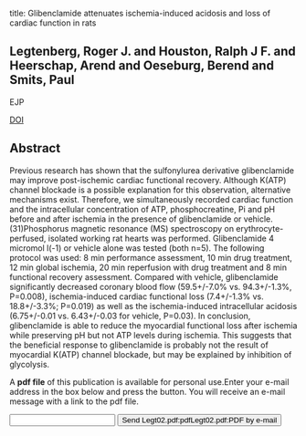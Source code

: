 title: Glibenclamide attenuates ischemia-induced acidosis and loss of cardiac function in rats

## Legtenberg, Roger J. and Houston, Ralph J F. and Heerschap, Arend and Oeseburg, Berend and Smits, Paul
EJP

<a href="https://doi.org/Glibenclamide attenuates ischemia-induced acidosis and loss of cardiac function in rats">DOI</a>

## Abstract
Previous research has shown that the sulfonylurea derivative glibenclamide may improve post-ischemic cardiac functional recovery. Although K(ATP) channel blockade is a possible explanation for this observation, alternative mechanisms exist. Therefore, we simultaneously recorded cardiac function and the intracellular concentration of ATP, phosphocreatine, Pi and pH before and after ischemia in the presence of glibenclamide or vehicle. (31)Phosphorus magnetic resonance (MS) spectroscopy on erythrocyte-perfused, isolated working rat hearts was performed. Glibenclamide 4 micromol l(-1) or vehicle alone was tested (both n=5). The following protocol was used: 8 min performance assessment, 10 min drug treatment, 12 min global ischemia, 20 min reperfusion with drug treatment and 8 min functional recovery assessment. Compared with vehicle, glibenclamide significantly decreased coronary blood flow (59.5+/-7.0% vs. 94.3+/-1.3%, P=0.008), ischemia-induced cardiac functional loss (7.4+/-1.3% vs. 18.8+/-3.3%; P=0.019) as well as the ischemia-induced intracellular acidosis (6.75+/-0.01 vs. 6.43+/-0.03 for vehicle, P=0.03). In conclusion, glibenclamide is able to reduce the myocardial functional loss after ischemia while preserving pH but not ATP levels during ischemia. This suggests that the beneficial response to glibenclamide is probably not the result of myocardial K(ATP) channel blockade, but may be explained by inhibition of glycolysis.

A <b>pdf file</b> of this publication is available for personal use.Enter your e-mail address in the box below and press the button. You will receive an e-mail message with a link to the pdf file.
<form action="sender.php">  <input type="text" name="email">  <input type="submit" value="Send Legt02.pdf:pdfLegt02.pdf:PDF by e-mail"></form>